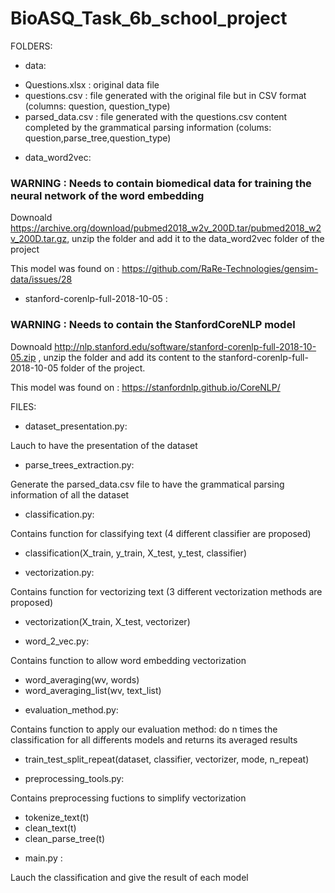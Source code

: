 # BioASQ_Task_6b_school_project
 
FOLDERS:

* data:

- Questions.xlsx : original data file
- questions.csv : file generated with the original file but in CSV format 
(columns: question, question_type)
- parsed_data.csv : file generated with the questions.csv content completed 
by the grammatical parsing information (colums: question,parse_tree,question_type)

* data_word2vec: 

### WARNING : Needs to contain biomedical data for training the neural network of the word embedding

Downoald https://archive.org/download/pubmed2018_w2v_200D.tar/pubmed2018_w2v_200D.tar.gz, unzip the folder and add it to the data_word2vec folder of the project 

This model was found on : https://github.com/RaRe-Technologies/gensim-data/issues/28

* stanford-corenlp-full-2018-10-05 : 

### WARNING : Needs to contain the StanfordCoreNLP model

Downoald http://nlp.stanford.edu/software/stanford-corenlp-full-2018-10-05.zip , unzip the folder and add its content to the stanford-corenlp-full-2018-10-05 folder of the project. 

This model was found on : https://stanfordnlp.github.io/CoreNLP/


FILES:

* dataset_presentation.py: 

Lauch to have the presentation of the dataset

* parse_trees_extraction.py: 

Generate the parsed_data.csv file to have the grammatical parsing information of 
all the dataset

* classification.py:

Contains function for classifying text (4 different classifier are proposed)
- classification(X_train, y_train, X_test, y_test, classifier)

* vectorization.py: 

Contains function for vectorizing text (3 different vectorization methods are proposed)
- vectorization(X_train, X_test, vectorizer)

* word_2_vec.py:

Contains function to allow word embedding vectorization
- word_averaging(wv, words)
- word_averaging_list(wv, text_list)

* evaluation_method.py:

Contains function to apply our evaluation method: do n times 
the classification for all differents models and returns its averaged results
- train_test_split_repeat(dataset, classifier, vectorizer, mode, n_repeat)

* preprocessing_tools.py:

Contains preprocessing fuctions to simplify vectorization
- tokenize_text(t)
- clean_text(t)
- clean_parse_tree(t)

* main.py :

Lauch the classification and give the result of each model 
